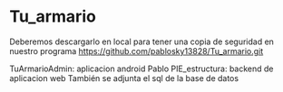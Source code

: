 # Tu_armario
Deberemos descargarlo en local para tener una copia de seguridad en nuestro programa https://github.com/pablosky13828/Tu_armario.git

TuArmarioAdmin: aplicacion android Pablo
PIE_estructura: backend de aplicacion web
También se adjunta el sql de la base de datos